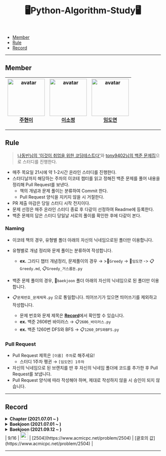 <div align="center">
  <h1>🖥Python-Algorithm-Study🖥</h1>
</div>
<br/>

- [Member](#Member)
- [Rule](#Rule)
- [Record](#Record)

---

## Member
| <img src='https://avatars.githubusercontent.com/u/65571623?v=4' width='120px' height='120px' alt='avatar'/><br/><b>[주현이](https://github.com/hyeoneedyou)</b> |  <img src='https://avatars.githubusercontent.com/u/65484500?v=4' width='120px' height='120px' alt='avatar'/><br/><b>[이소정](https://github.com/SJLEE316)</b>  | <img src='https://avatars.githubusercontent.com/u/64943924?s=400&u=c942756749548183517e687c128c3f7c650bbf1d&v=4' width='120px' height='120px' alt='avatar'/><br/><b>[임도연](https://github.com/dddooo9)</b> |
| :--------------------------------------------------------------------------------------------------------------------------------------------------------------------------------------------------------: | :--------------------------------------------------------------------------------------------------------------------------------------------------------: | :-----------------------------------------------------------------------------------------------------------------------------------------------------------------------------------------------------: |
---

## Rule

> [나동빈님의 '이것이 취업을 위한 코딩테스트다'](https://github.com/ndb796/python-for-coding-test)와 [tony9402님의 백준 문제집](https://github.com/tony9402/baekjoon)으로 스터디를 진행한다.

- 매주 목요일 21시에 약 1-2시간 온라인 스터디를 진행한다.
- 스터디날까지 해당하는 주차의 이코테 챕터를 읽고 정해진 백준 문제를 풀어 내용을 정리해 Pull Request를 보낸다.
  - 책의 개념과 문제 풀이는 분류하여 Commit 한다.
  - Pull Request 양식을 지키지 않을 시 거절한다.
- PR 제출 마감은 당일 스터디 시작 전지이다.
- 문제 선정은 매주 온라인 스터디 종료 후 다같이 선정하여 Readme에 등록한다.
- 백준 문제의 답은 스터디 당일날 서로의 풀이를 확인한 후에 다같이 본다.

### Naming

- 이코테 책의 경우, 유형별 폴더 아래의 자신의 닉네임으로된 폴더만 이용합니다.
- 유형별로 개념 정리와 문제 풀이는 분류하여 작성합니다.
  - **ex.** 그리디 챕터 개념정리, 문제풀이의 경우 → >📁`Greedy` -> 📁`임도연` -> 📋`Greedy.md`, 📋`Greedy_거스름돈.py`

- 백준 문제 풀이의 경우, 📁`baekjoon` 폴더 아래의 자신의 닉네임으로 된 폴더만 이용합니다.
- 📋`문제번호_문제제목.py` 으로 통일합니다. 띄어쓰기가 있으면 띄어쓰기를 제외하고 작성합니다.
  - 문제 번호와 문제 제목은 <strong>[Record](#Record)</strong>에서 확인할 수 있습니다.
  - **ex.** 백준 2606번 바이러스 → 📋`2606_바이러스.py`
  - **ex.** 백준 1260번 DFS와 BFS → 📋`1260_DFS와BFS.py`

### Pull Request

- Pull Request 제목은 `[이름] 주차`로 해주세요!
  - 스터디 1주차 펭귄 → `[임도연] 1주차`
- 자신의 닉네임으로 된 브랜치를 딴 후 자신의 닉네임 폴더에 코드를 추가한 후 Pull Request를 보냅니다.
- Pull Request 양식에 따라 작성해야 하며, 제대로 작성하지 않을 시 승인이 되지 않습니다.

---

## Record
<details markdown="1">
<summary><strong>Chapter (2021.07.01 ~ )</strong></summary>

<br/>

| 주차 | 유형 | 챕터명 |
| :--: | :--: | :--: |
| 1주차 | Greedy & Implementation | 그리디 & 구현 |
| 2주차 | DFS & BFS | DFS/BFS |
| 3주차 | Sorting | 정렬 |
| 4주차 | Binary Search | 이진 탐색 |
| 5주차 | Dynamic Programming | 다이나믹 프로그래밍 |
| 6주차 | Shortest Path | 최단 경로 |
| 7주차 | Graph | 그래프 이론 |
</details>


<details markdown="1">
<summary><strong>Baekjoon (2021.07.01 ~ )</strong></summary>

<br/>

| 주차 | 유형 |                                 문제 번호                                 |                                           문제 이름                                           |                                       난이도                                       |
| :--: | :--: | :-----------------------------------------------------------------------: | :-------------------------------------------------------------------------------------------: | :--------------------------------------------------------------------------------: |
| 1주차 | Greedy | <a href="https://www.acmicpc.net/problem/14916" target="_blank">14916</a> | <a href="https://www.acmicpc.net/problem/14916" target="_blank">거스름돈</a> | <img height="25px" width="25px" src="https://static.solved.ac/tier_small/6.svg"/> |
| 1주차 | Greedy | <a href="https://www.acmicpc.net/problem/1343" target="_blank">1343</a> | <a href="https://www.acmicpc.net/problem/1343" target="_blank">폴리오미노</a> | <img height="25px" width="25px" src="https://static.solved.ac/tier_small/6.svg"/> |
| 1주차 | Implementation | <a href="https://www.acmicpc.net/problem/2753" target="_blank">2753</a> | <a href="https://www.acmicpc.net/problem/2753" target="_blank">윤년</a> | <img height="25px" width="25px" src="https://static.solved.ac/tier_small/2.svg"/> |
| 1주차 | Implementation | <a href="https://www.acmicpc.net/problem/1913" target="_blank">1913</a> | <a href="https://www.acmicpc.net/problem/1913" target="_blank">달팽이</a> | <img height="25px" width="25px" src="https://static.solved.ac/tier_small/6.svg"/>
| 2주차 |  DFS&BFS  | <a href="https://www.acmicpc.net/problem/2606" target="_blank">2606</a> | <a href="https://www.acmicpc.net/problem/2606" target="_blank">바이러스</a> | <img height="25px" width="25px" src="https://static.solved.ac/tier_small/8.svg"/> | <a href="./../solution/graph_traversal/2606">바로가기</a> |
| 2주차 |  DFS&BFS  | <a href="https://www.acmicpc.net/problem/1260" target="_blank">1260</a> | <a href="https://www.acmicpc.net/problem/1260" target="_blank">DFS와 BFS</a> | <img height="25px" width="25px" src="https://static.solved.ac/tier_small/9.svg"/> | <a href="./../solution/graph_traversal/1260">바로가기</a> |
| 2주차 |  DFS&BFS  | <a href="https://www.acmicpc.net/problem/11725" target="_blank">11725</a> | <a href="https://www.acmicpc.net/problem/11725" target="_blank">트리의 부모 찾기</a> | <img height="25px" width="25px" src="https://static.solved.ac/tier_small/9.svg"/> | <a href="./../solution/graph_traversal/11725">바로가기</a> |
| 3주차 |  Sorting   | <a href="https://www.acmicpc.net/problem/11399" target="_blank">2606</a> | <a href="https://www.acmicpc.net/problem/11399" target="_blank">ATM</a> | <img height="25px" width="25px" src="https://static.solved.ac/tier_small/8.svg"/> | <a href="./../solution/graph_traversal/2606">바로가기</a> |
| 3주차 |  Sorting  | <a href="https://www.acmicpc.net/problem/1931" target="_blank">1260</a> | <a href="https://www.acmicpc.net/problem/1931" target="_blank">회의실 배정</a> | <img height="25px" width="25px" src="https://static.solved.ac/tier_small/9.svg"/> | <a href="./../solution/graph_traversal/1260">바로가기</a> |
| 3주차 |  Sorting  | <a href="https://www.acmicpc.net/problem/1026" target="_blank">11725</a> | <a href="https://www.acmicpc.net/problem/1026" target="_blank">보물</a> | <img height="25px" width="25px" src="https://static.solved.ac/tier_small/7.svg"/> | <a href="./../solution/graph_traversal/11725">바로가기</a> |
| 4주차|  Binary Search  | <a href="https://www.acmicpc.net/problem/2417" target="_blank">2417</a> | <a href="https://www.acmicpc.net/problem/2417" target="_blank">정수 제곱근</a> | <img height="25px" width="25px" src="https://static.solved.ac/tier_small/6.svg"/> | <a href="./../solution/binary_search/2417">바로가기</a> |
| 4주차 |  Binary Search  | <a href="https://www.acmicpc.net/problem/10815" target="_blank">10815</a> | <a href="https://www.acmicpc.net/problem/10815" target="_blank">숫자 카드</a> | <img height="25px" width="25px" src="https://static.solved.ac/tier_small/7.svg"/> | <a href="./../solution/binary_search/10815">바로가기</a> |
| 4주차 |  Binary Search  | <a href="https://www.acmicpc.net/problem/2805" target="_blank">2805</a> | <a href="https://www.acmicpc.net/problem/2805" target="_blank">나무 자르기</a> | <img height="25px" width="25px" src="https://static.solved.ac/tier_small/8.svg"/> | <a href="./../solution/binary_search/2805">바로가기</a> |
| 5주차 |  Dynamic Programming  | <a href="https://www.acmicpc.net/problem/2839" target="_blank">2839</a> | <a href="https://www.acmicpc.net/problem/2839" target="_blank">설탕 배달</a> | <img height="25px" width="25px" src="https://static.solved.ac/tier_small/5.svg"/> | <a href="./../solution/dynamic_programming_1/2839">바로가기</a> |
| 5주차 |  Dynamic Programming  | <a href="https://www.acmicpc.net/problem/17626" target="_blank">17626</a> | <a href="https://www.acmicpc.net/problem/17626" target="_blank">Four Squares</a> | <img height="25px" width="25px" src="https://static.solved.ac/tier_small/6.svg"/> | <a href="./../solution/dynamic_programming_1/17626">바로가기</a> |
| 5주차 |  Dynamic Programming  | <a href="https://www.acmicpc.net/problem/11727" target="_blank">11727</a> | <a href="https://www.acmicpc.net/problem/11727" target="_blank">2×n 타일링 2</a> | <img height="25px" width="25px" src="https://static.solved.ac/tier_small/8.svg"/> | <a href="./../solution/dynamic_programming_1/11727">바로가기</a> |
| 6주차 |  Shortest Path  | <a href="https://www.acmicpc.net/problem/18352" target="_blank">18352</a> | <a href="https://www.acmicpc.net/problem/18352" target="_blank">특정 거리의 도시 찾기</a> | <img height="25px" width="25px" src="https://static.solved.ac/tier_small/9.svg"/> |                      |
| 6주차 |  Shortest Path  | <a href="https://www.acmicpc.net/problem/11403" target="_blank">11403</a> | <a href="https://www.acmicpc.net/problem/11403" target="_blank">경로 찾기</a> | <img height="25px" width="25px" src="https://static.solved.ac/tier_small/10.svg"/> |                      |
| 6주차 |  Shortest Path  | <a href="https://www.acmicpc.net/problem/2224" target="_blank">2224</a> | <a href="https://www.acmicpc.net/problem/2224" target="_blank">명제 증명</a> | <img height="25px" width="25px" src="https://static.solved.ac/tier_small/10.svg"/> |                      |
</details>

<details markdown="1">
<summary><strong>Baekjoon (2021.09.12 ~ )</strong></summary>

<br/>

| 날짜 | 난이도 | 번호 | 문제 이름 |
| :--: |:------:|:----:|:---------:|
| 9/12 | <img height="25px" width="25px" src="https://static.solved.ac/tier_small/9.svg"/> | [1965](https://www.acmicpc.net/problem/1965) | [상자넣기](https://www.acmicpc.net/problem/1965) |
</details>
| 9/16 | <img height="25px" width="25px" src="https://static.solved.ac/tier_small/9.svg"/> | [2504](https://www.acmicpc.net/problem/2504) | [괄호의 값](https://www.acmicpc.net/problem/2504) |

---
